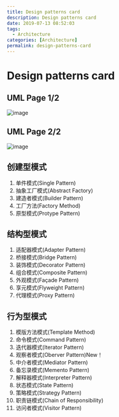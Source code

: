 ```yaml
---
title: Design patterns card
description: Design patterns card
date: 2019-07-13 08:52:03
tags:
  - Architecture
categories: [Architecture]
permalink: design-patterns-card
---
```


# Design patterns card

## UML Page 1/2

![image](design-patterns-card_page_01.svg)

## UML Page 2/2

![image](design-patterns-card_page_02.svg)

## 创建型模式
1. 单件模式(Single Pattern)
2. 抽象工厂模式(Abstract Factory)
3. 建造者模式(Builder Pattern)
4. 工厂方法(Factory Method)
5. 原型模式(Protype Pattern)

## 结构型模式
1. 适配器模式(Adapter Pattern)
2. 桥接模式(Bridge Pattern)
3. 装饰模式(Decorator Pattern)
4. 组合模式(Composite Pattern)
5. 外观模式(Façade Pattern)
6. 享元模式(Flyweight Pattern)
7. 代理模式(Proxy Pattern)

## 行为型模式
1. 模版方法模式(Template Method)
2. 命令模式(Command Pattern)
3. 迭代器模式(Iterator Pattern)
4. 观察者模式(Oberver Pattern)New！
5. 中介者模式(Mediator Pattern)
6. 备忘录模式(Memento Pattern)
7. 解释器模式(Interpreter Pattern)
8. 状态模式(State Pattern)
9. 策略模式(Strategy Pattern)
10. 职责链模式(Chain of Responsibility)
11. 访问者模式(Visitor Pattern)
